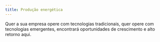 ```yaml
---
title: Produção energética
---
```

Quer a sua empresa opere com tecnologias tradicionais, quer opere com tecnologias emergentes, encontrará oportunidades de crescimento e alto retorno aqui.